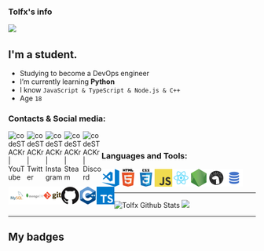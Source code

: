 ### Tolfx's info
![](https://komarev.com/ghpvc/?username=Tolfx&color=blueviolet&style=plastic&)

## I'm a student.
- Studying to become a DevOps engineer
- I’m currently learning **Python**
- I know ``JavaScript & TypeScript & Node.js & C++``
- Age ``18``

### Contacts & Social media:

[<img align="left" alt="codeSTACKr | YouTube" width="38px" src="https://cdn.jsdelivr.net/npm/simple-icons@v3/icons/youtube.svg" />][youtube]
[<img align="left" alt="codeSTACKr | Twitter" width="38px" src="https://cdn.jsdelivr.net/npm/simple-icons@v3/icons/twitter.svg" />][twitter]
[<img align="left" alt="codeSTACKr | Instagram" width="38px" src="https://cdn.jsdelivr.net/npm/simple-icons@v3/icons/instagram.svg" />][instagram]
[<img align="left" alt="codeSTACKr | Steam" width="38px" src="https://cdn.jsdelivr.net/npm/simple-icons@v3/icons/steam.svg" />][steam]
[<img align="left" alt="codeSTACKr | Discord" width="38px" src="https://cdn.jsdelivr.net/npm/simple-icons@v3/icons/discord.svg" />][discord]

<br />

### Languages and Tools:

<img align="left" alt="Visual Studio Code" width="36px" src="https://raw.githubusercontent.com/github/explore/80688e429a7d4ef2fca1e82350fe8e3517d3494d/topics/visual-studio-code/visual-studio-code.png" />
<img align="left" alt="HTML5" width="36px" src="https://raw.githubusercontent.com/github/explore/80688e429a7d4ef2fca1e82350fe8e3517d3494d/topics/html/html.png" />
<img align="left" alt="CSS3" width="36px" src="https://raw.githubusercontent.com/github/explore/80688e429a7d4ef2fca1e82350fe8e3517d3494d/topics/css/css.png" />
<img align="left" alt="JavaScript" width="36px" src="https://raw.githubusercontent.com/github/explore/80688e429a7d4ef2fca1e82350fe8e3517d3494d/topics/javascript/javascript.png" />
<img align="left" alt="React" width="36px" src="https://raw.githubusercontent.com/github/explore/80688e429a7d4ef2fca1e82350fe8e3517d3494d/topics/react/react.png" />
<img align="left" alt="Node.js" width="36px" src="https://raw.githubusercontent.com/github/explore/80688e429a7d4ef2fca1e82350fe8e3517d3494d/topics/nodejs/nodejs.png" />
<img align="left" alt="Deno" width="36px" src="https://raw.githubusercontent.com/github/explore/361e2821e2dea67711cde99c9c40ed357061cf27/topics/deno/deno.png" />
<img align="left" alt="SQL" width="36px" src="https://raw.githubusercontent.com/github/explore/80688e429a7d4ef2fca1e82350fe8e3517d3494d/topics/sql/sql.png" />
<img align="left" alt="MySQL" width="36px" src="https://raw.githubusercontent.com/github/explore/80688e429a7d4ef2fca1e82350fe8e3517d3494d/topics/mysql/mysql.png" />
<img align="left" alt="MongoDB" width="36px" src="https://raw.githubusercontent.com/github/explore/80688e429a7d4ef2fca1e82350fe8e3517d3494d/topics/mongodb/mongodb.png" />
<img align="left" alt="Git" width="36px" src="https://raw.githubusercontent.com/github/explore/80688e429a7d4ef2fca1e82350fe8e3517d3494d/topics/git/git.png" />
<img align="left" alt="GitHub" width="36px" src="https://raw.githubusercontent.com/github/explore/78df643247d429f6cc873026c0622819ad797942/topics/github/github.png" />
<img align="left" alt="C++" width="36px" src="https://raw.githubusercontent.com/github/explore/80688e429a7d4ef2fca1e82350fe8e3517d3494d/topics/cpp/cpp.png" />
<img align="left" alt="TypeScript" width="36px" src="https://raw.githubusercontent.com/github/explore/80688e429a7d4ef2fca1e82350fe8e3517d3494d/topics/typescript/typescript.png" />

<br />
<br />

---

<p float="left">
  <img width="420" alt="Tolfx Github Stats" src="https://github-readme-stats.vercel.app/api?username=Tolfx&show_icons=true&hide_border=true&theme=synthwave" />
  <img width="350" src="https://github-readme-stats.vercel.app/api/top-langs/?username=Tolfx&layout=compact&theme=synthwave" />
</p>

---

## My badges
<!--START_SECTION:badges-->
<!--END_SECTION:badges-->

[twitter]: https://twitter.com/tolfx
[youtube]: https://www.youtube.com/channel/UCNo-Mixo0aAmmQ9FU5FUFxg
[instagram]: https://instagram.com/tolfx
[steam]: https://steamcommunity.com/id/Tolfx/
[discord]: https://discord.gg/dm7G2tB
